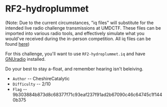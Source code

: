 # RF2-hydroplummet

(Note: Due to the current circumstances, "iq files" will substitute for the intended live radio challenge transmissions at UMDCTF. These files can be imported into various radio tools, and effectively simulate what you would've received during the in-person competition. All iq files can be found [here](https://ter.ps/umdctfRF)) 

For this challenge, you'll want to use `RF2-hydroplummet.iq` and have [GNUradio](https://www.gnuradio.org/) installed.

Do your best to stay a-float, and remember hearing isn't beleiving.

* `Author` -- CheshireCatalytic
* `Difficulty` -- 2/10
* `Flag` -- 9b303884b873d8c68377f71c93eaf237f91ad2b67090c46c64745c1f1440b375
